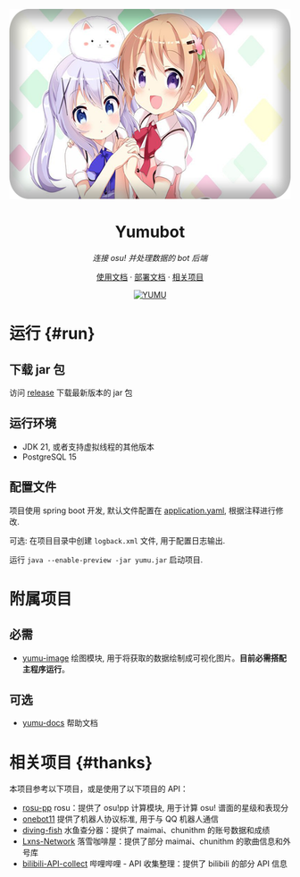 <p align="center">
 <img src=".github/assets/logo.png" width="580" height="340" alt="YUMU">
</p>

<div align="center">

# Yumubot

_连接 osu! 并处理数据的 bot 后端_

</div>

<p align="center">
    <a href="https://docs.365246692.xyz">使用文档</a>
    ·
    <a href="#run">部署文档</a>
    ·
    <a href="#thanks">相关项目</a>
</p>

<div align="center">

[![YUMU](https://repobeats.axiom.co/api/embed/2e023b139aefd7ca09d5d1ba6fbd80d54f2d05da.svg "Repobeats analytics image")](https://github.com/yumu-bot/yumu-bot)

</div>

# 运行 {#run}

## 下载 jar 包

访问 [release](https://github.com/yumu-bot/yumu-bot/releases) 下载最新版本的 jar 包

## 运行环境

- JDK 21, 或者支持虚拟线程的其他版本
- PostgreSQL 15

## 配置文件

项目使用 spring boot 开发, 默认文件配置在 [application.yaml](src/main/resources/application.yaml), 根据注释进行修改.

可选: 在项目目录中创建 `logback.xml` 文件, 用于配置日志输出.

运行 `java --enable-preview -jar yumu.jar` 启动项目.

# 附属项目

## 必需

- [yumu-image](https://github.com/yumu-bot/yumu-image) 绘图模块, 用于将获取的数据绘制成可视化图片。**目前必需搭配主程序运行**。

## 可选

- [yumu-docs](https://docs.365246692.xyz/) 帮助文档

# 相关项目 {#thanks}

本项目参考以下项目，或是使用了以下项目的 API：

- [rosu-pp](https://github.com/MaxOhn/rosu-pp) rosu：提供了 osu!pp 计算模块, 用于计算 osu! 谱面的星级和表现分
- [onebot11](https://onebot.dev) 提供了机器人协议标准, 用于与 QQ 机器人通信
- [diving-fish](https://www.diving-fish.com/maimaidx/prober/#Tutorial) 水鱼查分器：提供了 maimai、chunithm 的账号数据和成绩
- [Lxns-Network](https://maimai.lxns.net/docs) 落雪咖啡屋：提供了部分 maimai、chunithm 的歌曲信息和外号库
- [bilibili-API-collect](https://github.com/SocialSisterYi/bilibili-API-collect/) 哔哩哔哩 - API 收集整理：提供了 bilibili 的部分 API 信息